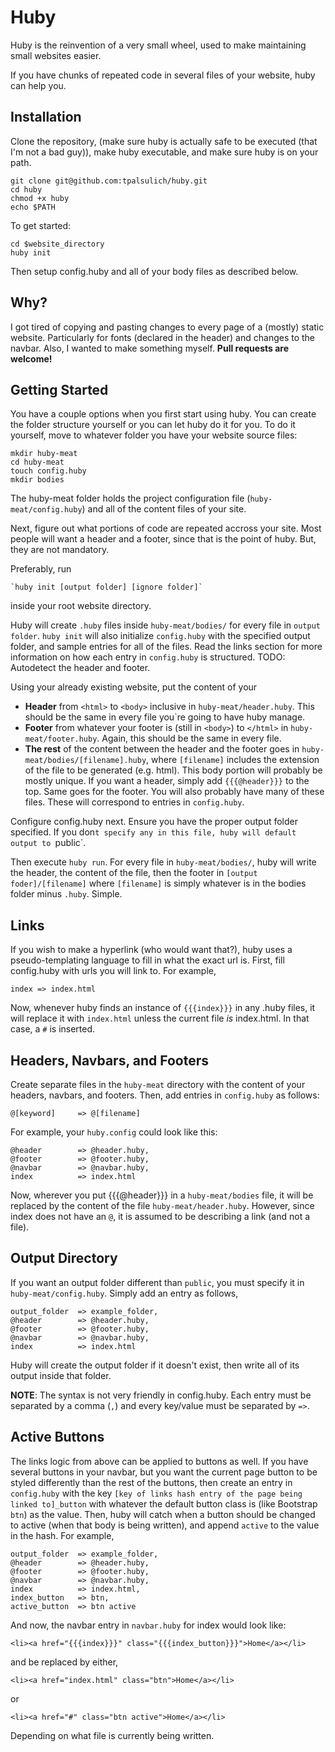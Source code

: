 Huby
====
Huby is the reinvention of a very small wheel, used to make maintaining small websites
easier.

If you have chunks of repeated code in several files of your website, huby can help you.

Installation
------------
Clone the repository, (make sure huby is actually safe to be executed (that I'm not a bad guy)),
make huby executable, and make sure huby is on your path.

    git clone git@github.com:tpalsulich/huby.git
    cd huby
    chmod +x huby
    echo $PATH

To get started:

    cd $website_directory
    huby init

Then setup config.huby and all of your body files as described below.

Why?
----
I got tired of copying and pasting changes to every page of a (mostly) static
website. Particularly for fonts (declared in the header) and changes to the 
navbar. Also, I wanted to make something myself. **Pull requests are welcome!**

Getting Started
------
You have a couple options when you first start using huby. You can create
the folder structure yourself or you can let huby do it for you. To do it yourself,
move to whatever folder you have your website source files:

    mkdir huby-meat
    cd huby-meat
    touch config.huby
    mkdir bodies
    
The huby-meat folder holds the project configuration file (`huby-meat/config.huby`) and all of the
content files of your site.

Next, figure out what portions of code are repeated accross your site. Most people will
want a header and a footer, since that is the point of huby. But, they are not mandatory.

Preferably, run

    `huby init [output folder] [ignore folder]`

inside your root website directory.

Huby will create `.huby` files inside `huby-meat/bodies/` for every file in `output folder`.
`huby init` will also initialize `config.huby` with the specified output folder, and
sample entries for all of the files. Read the links section for more information on
how each entry in `config.huby` is structured. TODO: Autodetect the header and footer.

Using your already existing website, put the content of your
* **Header** from `<html>` to `<body>` inclusive in `huby-meat/header.huby`. This should
be the same in every file you`re going to have huby manage.
* **Footer** from whatever your footer is (still in `<body>`) to `</html>` 
in `huby-meat/footer.huby`. Again, this should be the same in every file.
* **The rest** of the content between the header and the footer goes in 
`huby-meat/bodies/[filename].huby`, where `[filename]` includes the extension of the file to
be generated (e.g. html). This body portion will probably be mostly unique. If you want a header,
simply add `{{{@header}}}` to the top. Same goes for the footer. You will also probably have many
of these files. These will correspond to entries in `config.huby`. 

Configure config.huby next. Ensure you have the proper output folder specified. If you don`t
specify any in this file, huby will default output to `public`.

Then execute `huby run`.
For every file in `huby-meat/bodies/`, huby will write the header, the content of the file,
then the footer in `[output foder]/[filename]` where `[filename]` is simply whatever is in
the bodies folder minus `.huby`. Simple.

Links
-----
If you wish to make a hyperlink (who would want that?), huby uses a 
pseudo-templating language to fill in what the exact url is. First, 
fill config.huby with urls you will link to. For example, 

    index => index.html

Now, whenever huby finds an instance of `{{{index}}}` in any .huby files, 
it will replace it with `index.html` unless the current file *is* index.html. 
In that case, a `#` is inserted.

Headers, Navbars, and Footers
------
Create separate files in the `huby-meat` directory with the content of your headers,
navbars, and footers. Then, add entries in `config.huby` as follows:

    @[keyword]     => @[filename]

For example, your `huby.config` could look like this:

    @header        => @header.huby,
    @footer        => @footer.huby,
    @navbar        => @navbar.huby,
    index          => index.html

Now, wherever you put {{{@header}}} in a `huby-meat/bodies` file, it will be replaced
by the content of the file `huby-meat/header.huby`. However, since index does not have
an `@`, it is assumed to be describing a link (and not a file).

Output Directory
----------------
If you want an output folder different than `public`, you must specify it in
`huby-meat/config.huby`. Simply add an entry as follows,

    output_folder  => example_folder,
    @header        => @header.huby,
    @footer        => @footer.huby,
    @navbar        => @navbar.huby,
    index          => index.html

Huby will create the output folder if it doesn't exist, then write all of its output inside
that folder.

**NOTE**: The syntax is not very friendly in config.huby. Each entry must be separated by
a comma (`,`) and every key/value must be separated by `=>`.

Active Buttons
--------------
The links logic from above can be applied to buttons as well. If you have several 
buttons in your navbar, but you want the current page button to be styled differently 
than the rest of the buttons, then create an entry in `config.huby` with the key 
`[key of links hash entry of the page being linked to]_button` with whatever the 
default button class is (like Bootstrap `btn`) as the value. Then, huby will catch 
when a button should be changed to active (when that body is being written), and 
append `active` to the value in the hash. For example,

    output_folder  => example_folder,
    @header        => @header.huby,
    @footer        => @footer.huby,
    @navbar        => @navbar.huby,
    index          => index.html,
    index_button   => btn,
    active_button  => btn active

And now, the navbar entry in `navbar.huby` for index would look like:

    <li><a href="{{{index}}}" class="{{{index_button}}}">Home</a></li>

and be replaced by either,

    <li><a href="index.html" class="btn">Home</a></li>

or

    <li><a href="#" class="btn active">Home</a></li>

Depending on what file is currently being written.
